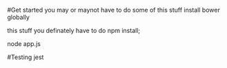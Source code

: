 #Get started
you may or maynot have to do some of this stuff
install bower globally


this stuff you definately have to do
npm install;

node app.js

#Testing
jest